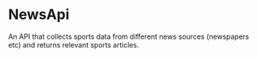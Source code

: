 # NewsApi
An API that collects sports data from different news sources (newspapers etc) and returns relevant sports articles. 
